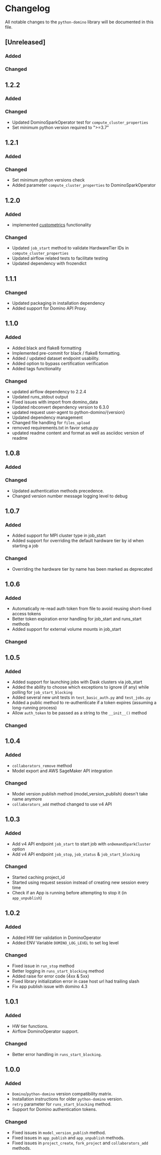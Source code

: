 # Changelog

All notable changes to the `python-domino` library will be documented in this file.

## [Unreleased]

### Added

### Changed

## 1.2.2

### Added

### Changed
* Updated DominoSparkOperator test for `compute_cluster_properties`
* Set minimum python version required to ">=3.7"

## 1.2.1

### Added

### Changed
* Set minimum python versions check
* Added parameter `compute_cluster_properties` to DominoSparkOperator

## 1.2.0

### Added
* implemented [custometrics](https://github.com/cerebrotech/documentation/blob/631953a78a5264db838e17bb5c3798322acf494c/content/user_guide/publish/domino-models/bnp-preview.adoc#custom-model-monitoring-metrics)  functionality

### Changed
* Updated `job_start` method to validate HardwareTier IDs in `compute_cluster_properties`
* Updated airflow related tests to facilitate testing
* Updated dependency with frozendict

## 1.1.1

### Changed
* Updated packaging in installation dependency
* Added support for Domino API Proxy.

## 1.1.0

### Added
* Added black and flake8 formatting
* Implemented pre-commit for black / flake8 formatting.
* Added / updated dataset endpoint usability.
* Added option to bypass certification verification
* Added tags functionality

### Changed
* updated airflow dependency to 2.2.4
* Updated runs_stdout output
* Fixed issues with import from domino_data
* Updated nbconvert dependency version to 6.3.0
* updated request user-agent to python-domino/{version}
* Updated dependency management
* Changed file handling for `files_upload`
* removed requirements.txt in favor setup.py
* updated readme content and format as well as asciidoc version of readme

## 1.0.8

### Added

### Changed
* Updated authentication methods precedence.
* Changed version number message logging level to debug

## 1.0.7

### Added
* Added support for MPI cluster type in job_start
* Added support for overriding the default hardware tier by id when starting a job

### Changed
* Overriding the hardware tier by name has been marked as deprecated

## 1.0.6

### Added

* Automatically re-read auth token from file to avoid reusing short-lived access tokens
* Better token expiration error handling for job_start and runs_start methods
* Added support for external volume mounts in job_start

### Changed

## 1.0.5

### Added

* Added support for launching jobs with Dask clusters via job_start
* Added the ability to choose which exceptions to ignore (if any) while polling for `job_start_blocking`
* Added several new unit tests in `test_basic_auth.py` and `test_jobs.py`
* Added a public method to re-authenticate if a token expires (assuming a long-running process)
* Allow `auth_token` to be passed as a string to the `__init__()` method

### Changed

## 1.0.4

### Added

* `collaborators_remove` method
* Model export and AWS SageMaker API integration

### Changed

* Model version publish method (model_version_publish) doesn't take name anymore
* `collaborators_add` method changed to use v4 API

## 1.0.3

### Added

* Add v4 API endpoint `job_start` to start job with `onDemandSparkCluster` option
* Add v4 API endpoint `job_stop`, `job_status` & `job_start_blocking`

### Changed

* Started caching project_id
* Started using request session instead of creating new session every time
* Check if an App is running before attempting to stop it (in `app_unpublish`)

## 1.0.2

### Added

* Added HW tier validation in DominoOperator
* Added ENV Variable `DOMINO_LOG_LEVEL` to set log level

### Changed

* Fixed issue in `run_stop` method
* Better logging in `runs_start_blocking` method
* Added raise for error code (4xx & 5xx)
* Fixed library initialization error in case host url had trailing slash
* Fix app publish issue with domino 4.3

## 1.0.1

### Added

* HW tier functions.
* Airflow DominoOperator support.

### Changed

* Better error handling in `runs_start_blocking`.

## 1.0.0

### Added

* `Domino`/`python-domino` version compatibility matrix.
* Installation instructions for older `python-domino` version.
* `retry` parameter for `runs_start_blocking` method.
* Support for Domino authentication tokens.

### Changed

* Fixed issues in `model_version_publish` method.
* Fixed issues in `app_publish` and `app_unpublish` methods.
* Fixed issues in `project_create`, `fork_project` and `collaborators_add` methods.

